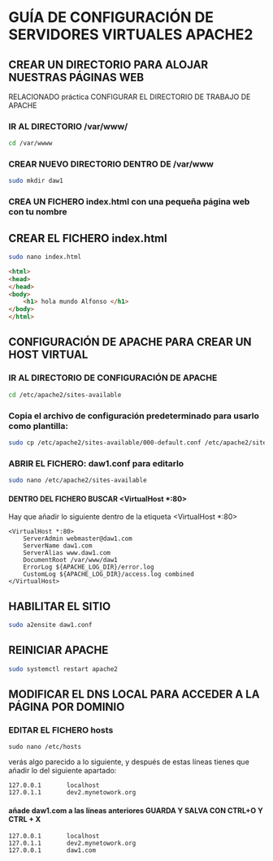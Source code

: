 # GUÍA DE CONFIGURACIÓN DE SERVIDORES VIRTUALES APACHE2

## CREAR UN DIRECTORIO PARA ALOJAR NUESTRAS PÁGINAS WEB

RELACIONADO práctica CONFIGURAR EL DIRECTORIO DE TRABAJO DE APACHE

### IR AL DIRECTORIO /var/www/
```bash
cd /var/wwww
```
### CREAR NUEVO DIRECTORIO DENTRO DE /var/www
```bash
sudo mkdir daw1
```
### CREA UN FICHERO index.html con una pequeña página web con tu nombre
## CREAR EL FICHERO index.html
```bash
sudo nano index.html
```

```html
<html>
<head>
</head>
<body>
	<h1> hola mundo Alfonso </h1>
</body>
</html>
```

## CONFIGURACIÓN DE APACHE PARA CREAR UN HOST VIRTUAL 
### IR AL DIRECTORIO DE CONFIGURACIÓN DE APACHE
```bash
cd /etc/apache2/sites-available
```
### Copia el archivo de configuración predeterminado para usarlo como plantilla:
```bash
sudo cp /etc/apache2/sites-available/000-default.conf /etc/apache2/sites-available/daw1.conf
```

### ABRIR EL FICHERO: daw1.conf para editarlo
```bash
sudo nano /etc/apache2/sites-available
```

#### DENTRO DEL FICHERO BUSCAR <VirtualHost *:80>

Hay que añadir lo siguiente dentro de la etiqueta <VirtualHost *:80>

```
<VirtualHost *:80>
    ServerAdmin webmaster@daw1.com
    ServerName daw1.com
    ServerAlias www.daw1.com
    DocumentRoot /var/www/daw1
    ErrorLog ${APACHE_LOG_DIR}/error.log
    CustomLog ${APACHE_LOG_DIR}/access.log combined
</VirtualHost>

```

## HABILITAR EL SITIO
```bash
sudo a2ensite daw1.conf
```

## REINICIAR APACHE
```bash
sudo systemctl restart apache2
```

## MODIFICAR EL DNS LOCAL PARA ACCEDER A LA PÁGINA POR DOMINIO

### EDITAR EL FICHERO hosts
```
sudo nano /etc/hosts
```
verás algo parecido a lo siguiente, y después de estas líneas tienes que añadir lo del siguiente apartado:
```
127.0.0.1       localhost
127.0.1.1       dev2.mynetowork.org

```

#### añade daw1.com a las líneas anteriores GUARDA Y SALVA CON CTRL+O Y CTRL + X
```
127.0.0.1       localhost
127.0.1.1       dev2.mynetowork.org
127.0.0.1       daw1.com
```

